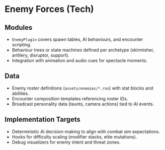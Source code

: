 # Enemy Forces (Tech)

## Modules
- `EnemyPlugin` covers spawn tables, AI behaviours, and encounter scripting.
- Behaviour trees or state machines defined per archetype (skirmisher, artillery, disruptor, support).
- Integration with animation and audio cues for spectacle moments.

## Data
- Enemy roster definitions (`assets/enemies/*.ron`) with stat blocks and abilities.
- Encounter composition templates referencing roster IDs.
- Broadcast personality data (taunts, camera actions) tied to AI events.

## Implementation Targets
- Deterministic AI decision-making to align with combat sim expectations.
- Hooks for difficulty scaling (modifier stacks, elite mutations).
- Debug visualizers for enemy intent and threat zones.
